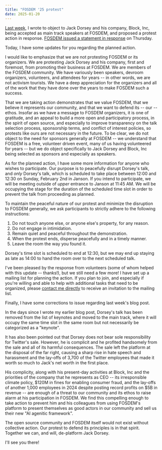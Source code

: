 ```yaml
---
title: "FOSDEM '25 protest"
date: 2025-01-20
---
```


[Last week][previous], I wrote to object to Jack Dorsey and his company, Block,
Inc, being accepted as main track speakers at FOSDEM, and proposed a protest
action in response. [FOSDEM issued a statement in response][statement] on
Thursday.

Today, I have some updates for you regarding the planned action.

[previous]: /2025/01/16/2025-01-16-No-Billionares-at-FOSDEM-please.html
[statement]: https://fosdem.org/2025/news/2025-01-16-protests/

I would like to emphasize that we are not protesting FOSDEM or its organizers.
We are protesting Jack Dorsey and his company, first and foremost, from
promoting their business at FOSDEM. We are members of the FOSDEM community. We
have variously been speakers, devroom organizers, volunteers, and attendees for
years -- in other words, we are not activism tourists. We have a deep
appreciation for the organizers and all of the work that they have done over the
years to make FOSDEM such a success.

That we are taking action demonstrates that we value FOSDEM, that we believe it
represents our community, and that we want to defend its -- our -- ethos.
Insofar as we have a message to FOSDEM organizers, it is one of gratitude, and
an appeal to build a more open and participatory process, in the spirit of open
source, and especially to improve transparency on the talk selection process,
sponsorship terms, and conflict of interest policies, so protests like ours are
not necessary in the future. To be clear, we do not object to the need for
sponsors generally at FOSDEM -- we understand that FOSDEM is a free, volunteer
driven event, many of us having volunteered for years -- but we do object
specifically to Jack Dorsey and Block, Inc being selected as sponsors and
especially as speakers.

As for the planned action, I have some more information for anyone who wishes to
participate. Our purpose is to peacefully disrupt Dorsey's talk, and *only*
Dorsey's talk, which is scheduled to take place between 12:00 and 12:30 on
Sunday, February 2nd in Janson. If you intend to participate, we will be meeting
outside of *upper* entrance to Janson at 11:45 AM. We will be occupying the
stage for the duration of the scheduled time slot in order to prevent the talk
from proceeding as planned.

To maintain the peaceful nature of our protest and minimize the disruption to
FOSDEM generally, we ask participants to strictly adhere to the following
instructions:

1. Do not touch anyone else, or anyone else's property, for any reason.
1. Do not engage in intimidation.
1. Remain quiet and peaceful throughout the demonstration.
1. When the protest ends, disperse peacefully and in a timely manner.
1. Leave the room the way you found it.

Dorsey's time slot is scheduled to end at 12:30, but we may end up staying as
late as 14:00 to hand the room over to the next scheduled talk.

I've been pleased by the response from volunteers (some of whom helped with this
update -- thanks!), but we still need a few more! I have set up a mailing list
for planning the action. If you plan to join, and especially if you're willing
and able to help with additional tasks that need to be organized, please
[contact me directly](mailto:sir@cmpwn.com) to receive an invitation to the
mailing list.

Finally, I have some corrections to issue regarding last week's blog post.

In the days since I wrote my earlier blog post, Dorsey's talk has been removed
from the list of keynotes and moved to the main track, where it will occupy the
same time slot in the same room but not necessarily be categorized as a
"keynote".

It has also been pointed out that Dorsey does not bear sole responsibility for
Twitter's sale. However, he is complicit and he profited handsomely from the
sale and all of its harmful consequences. The sale left the platform at the
disposal of the far right, causing a sharp rise in hate speech and harassment
and the lay-offs of 3,700 of the Twitter employees that made it worth so much to
Jack's net worth in the first place.

His complicity, along with his present-day activities at Block, Inc and the
priorities of the company that he represents as CEO -- its irresponsible climate
policy, $120M in fines for enabling consumer fraud, and the lay-offs of another
1,000 employees in 2024 despite posting record profits on $5B in revenue -- are
enough of a threat to our community and its ethos to raise alarm at his
participation in FOSDEM. We find this compelling enough to take action to
prevent him and his colleagues from using FOSDEM's platform to present
themselves as good actors in our community and sell us their new "AI agenitic
framework".

The open source community and FOSDEM itself would not exist without collective
action. Our protest to defend its principles is in that spirit. Together we can,
and will, de-platform Jack Dorsey.

I'll see you there!
